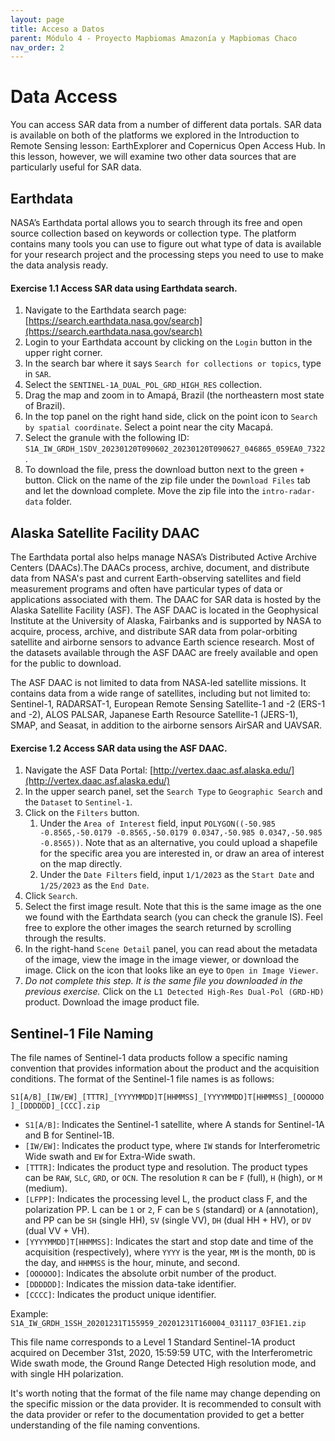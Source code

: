 ```yaml
---
layout: page
title: Acceso a Datos
parent: Módulo 4 - Proyecto Mapbiomas Amazonía y Mapbiomas Chaco
nav_order: 2
---
```


# Data Access
You can access SAR data from a number of different data portals. SAR data is available on both of the platforms we explored in the Introduction to Remote Sensing lesson: EarthExplorer and Copernicus Open Access Hub. In this lesson, however, we will examine two other data sources that are particularly useful for SAR data.

## Earthdata 
NASA’s Earthdata portal allows you to search through its free and open source collection based on keywords or collection type. The platform contains many tools you can use to figure out what type of data is available for your research project and the processing steps you need to use to make the data analysis ready.

#### Exercise 1.1 Access SAR data using Earthdata search.
1. Navigate to the Earthdata search page: [https://search.earthdata.nasa.gov/search](https://search.earthdata.nasa.gov/search)
2. Login to your Earthdata account by clicking on the `Login` button in the upper right corner.
3. In the search bar where it says `Search for collections or topics`, type in `SAR`.
4. Select the `SENTINEL-1A_DUAL_POL_GRD_HIGH_RES` collection.
5. Drag the map and zoom in to Amapá, Brazil (the northeastern most state of Brazil). 
6. In the top panel on the right hand side, click on the point icon to `Search by spatial coordinate`. Select a point near the city Macapá.
7. Select the granule with the following ID: `S1A_IW_GRDH_1SDV_20230120T090602_20230120T090627_046865_059EA0_7322`.
8. To download the file, press the download button next to the green `+` button. Click on the name of the zip file under the `Download Files` tab and let the download complete. Move the zip file into the `intro-radar-data` folder.

## Alaska Satellite Facility DAAC
The Earthdata portal also helps manage NASA’s Distributed Active Archive Centers (DAACs).The DAACs process, archive, document, and distribute data from NASA's past and current Earth-observing satellites and field measurement programs and often have particular types of data or applications associated with them. The DAAC for SAR data is hosted by the Alaska Satellite Facility (ASF). The ASF DAAC is located in the Geophysical Institute at the University of Alaska, Fairbanks and is supported by NASA to acquire, process, archive, and distribute SAR data from polar-orbiting satellite and airborne sensors to advance Earth science research. Most of the datasets available through the ASF DAAC are freely available and open for the public to download.

The ASF DAAC is not limited to data from NASA-led satellite missions. It contains data from a wide range of satellites, including but not limited to: Sentinel-1, RADARSAT-1, European Remote Sensing Satellite-1 and -2 (ERS-1 and -2), ALOS PALSAR, Japanese Earth Resource Satellite-1 (JERS-1), SMAP, and Seasat, in addition to the airborne sensors AirSAR and UAVSAR.

#### Exercise 1.2 Access SAR data using the ASF DAAC.
1. Navigate the ASF Data Portal: [http://vertex.daac.asf.alaska.edu/](http://vertex.daac.asf.alaska.edu/)
2. In the upper search panel, set the `Search Type` to `Geographic Search` and the `Dataset` to `Sentinel-1`. 
3. Click on the `Filters` button.
    1. Under the `Area of Interest` field, input  `POLYGON((-50.985 -0.8565,-50.0179 -0.8565,-50.0179 0.0347,-50.985 0.0347,-50.985 -0.8565))`. Note that as an alternative, you could upload a shapefile for the specific area you are interested in, or draw an area of interest on the map directly.
    2. Under the `Date Filters` field, input `1/1/2023` as the `Start Date` and `1/25/2023` as the `End Date`. 
4. Click `Search`.
5. Select the first image result. Note that this is the same image as the one we found with the Earthdata search (you can check the granule IS). Feel free to explore the other images the search returned by scrolling through the results.
6. In the right-hand `Scene Detail` panel, you can read about the metadata of the image, view the image in the image viewer, or download the image. Click on the icon that looks like an eye to `Open in Image Viewer`. 
7. *Do not complete this step. It is the same file you downloaded in the previous exercise.* Click on the `L1 Detected High-Res Dual-Pol (GRD-HD)` product. Download the image product file.

## Sentinel-1 File Naming
The file names of Sentinel-1 data products follow a specific naming convention that provides information about the product and the acquisition conditions. The format of the Sentinel-1 file names is as follows:

`S1[A/B]_[IW/EW]_[TTTR]_[YYYYMMDD]T[HHMMSS]_[YYYYMMDD]T[HHMMSS]_[OOOOOO]_[DDDDDD]_[CCC].zip`

* `S1[A/B]`: Indicates the Sentinel-1 satellite, where A stands for Sentinel-1A and B for Sentinel-1B.
* `[IW/EW]`: Indicates the product type, where `IW` stands for Interferometric Wide swath and `EW` for Extra-Wide swath.
* `[TTTR]`: Indicates the product type and resolution. The product types can be `RAW`, `SLC`, `GRD`, or `OCN`. The resolution `R` can be `F` (full), `H` (high), or `M` (medium).
* `[LFPP]`: Indicates the processing level L, the product class F, and the polarization PP. L can be `1` or `2`, F can be `S` (standard) or `A` (annotation), and PP can be `SH` (single HH), `SV` (single VV), `DH` (dual HH + HV), or `DV` (dual VV + VH).
* `[YYYYMMDD]T[HHMMSS]`: Indicates the start and stop date and time of the acquisition (respectively), where `YYYY` is the year, `MM` is the month, `DD` is the day, and `HHMMSS` is the hour, minute, and second.
* `[OOOOOO]`: Indicates the absolute orbit number of the product.
* `[DDDDDD]`: Indicates the mission data-take identifier.
* `[CCCC]`: Indicates the product unique identifier.

Example: `S1A_IW_GRDH_1SSH_20201231T155959_20201231T160004_031117_03F1E1.zip`

This file name corresponds to a Level 1 Standard Sentinel-1A product acquired on December 31st, 2020, 15:59:59 UTC, with the Interferometric Wide swath mode, the Ground Range Detected High resolution mode, and with single HH polarization.

It's worth noting that the format of the file name may change depending on the specific mission or the data provider. It is recommended to consult with the data provider or refer to the documentation provided to get a better understanding of the file naming conventions.
